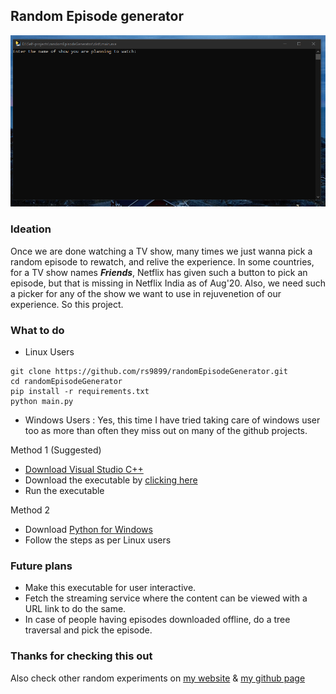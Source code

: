 ## Random Episode generator

![A quick demo](sample_run.gif)

### Ideation
Once we are done watching a TV show, many times we just wanna pick a random episode to rewatch,
and relive the experience. In some countries, for a TV show names ***Friends***, Netflix has given
such a button to pick an episode, but that is missing in Netflix India as of Aug'20. Also, we need such
a picker for any of the show we want to use in rejuvenetion of our experience. So this project.

### What to do
* Linux Users
```
git clone https://github.com/rs9899/randomEpisodeGenerator.git
cd randomEpisodeGenerator
pip install -r requirements.txt
python main.py
```

* Windows Users : Yes, this time I have tried taking care of windows user too as more than often they miss out
on many of the github projects.

Method 1 (Suggested)
* [Download Visual Studio C++](https://www.microsoft.com/en-in/download/details.aspx?id=48145)
* Download the executable by [clicking here](https://github.com/rs9899/randomEpisodeGenerator/raw/master/Final%20Executables/main.exe)
* Run the executable

Method 2
* Download [Python for Windows](https://www.python.org/downloads/windows/)
* Follow the steps as per Linux users

### Future plans
* Make this executable for user interactive.
* Fetch the streaming service where the content can be viewed with a URL link to do the same.
* In case of people having episodes downloaded offline, do a tree traversal and pick the episode.

### Thanks for checking this out
Also check other random experiments on [my website](https://rupesh.info) & [my github page](https://github.com/rs9899/)
